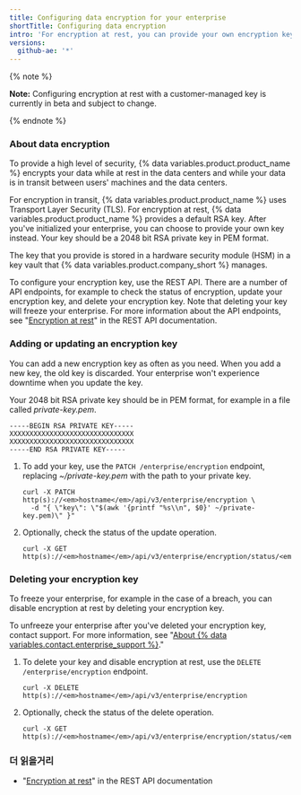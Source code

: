 ```yaml
---
title: Configuring data encryption for your enterprise
shortTitle: Configuring data encryption
intro: 'For encryption at rest, you can provide your own encryption key to encrypt your data under your encryption policies.'
versions:
  github-ae: '*'
---
```


{% note %}

**Note:** Configuring encryption at rest with a customer-managed key is currently in beta and subject to change.

{% endnote %}

### About data encryption

To provide a high level of security, {% data variables.product.product_name %} encrypts your data while at rest in the data centers and while your data is in transit between users' machines and the data centers.

For encryption in transit, {% data variables.product.product_name %} uses Transport Layer Security (TLS). For encryption at rest, {% data variables.product.product_name %} provides a default RSA key. After you've initialized your enterprise, you can choose to provide your own key instead. Your key should be a 2048 bit RSA private key in PEM format.

The key that you provide is stored in a hardware security module (HSM) in a key vault that {% data variables.product.company_short %} manages.

To configure your encryption key, use the REST API. There are a number of API endpoints, for example to check the status of encryption, update your encryption key, and delete your encryption key. Note that deleting your key will freeze your enterprise. For more information about the API endpoints, see "[Encryption at rest](/rest/reference/enterprise-admin#encryption-at-rest)" in the REST API documentation.

### Adding or updating an encryption key

You can add a new encryption key as often as you need. When you add a new key, the old key is discarded. Your enterprise won't experience downtime when you update the key.

Your 2048 bit RSA private key should be in PEM format, for example in a file called _private-key.pem_.

   ```
   -----BEGIN RSA PRIVATE KEY-----
   XXXXXXXXXXXXXXXXXXXXXXXXXXXXXXX
   XXXXXXXXXXXXXXXXXXXXXXXXXXXXXXX
   -----END RSA PRIVATE KEY-----
   ```

1. To add your key, use the `PATCH /enterprise/encryption` endpoint, replacing *~/private-key.pem* with the path to your private key.

   ```shell
   curl -X PATCH http(s)://<em>hostname</em>/api/v3/enterprise/encryption \
     -d "{ \"key\": \"$(awk '{printf "%s\\n", $0}' ~/private-key.pem)\" }"
   ```

2. Optionally, check the status of the update operation.

   ```shell
   curl -X GET http(s)://<em>hostname</em>/api/v3/enterprise/encryption/status/<em>request_id</em>
   ```

### Deleting your encryption key

To freeze your enterprise, for example in the case of a breach, you can disable encryption at rest by deleting your encryption key.

To unfreeze your enterprise after you've deleted your encryption key, contact support. For more information, see "[About {% data variables.contact.enterprise_support %}](/admin/enterprise-support/about-github-enterprise-support)."

1. To delete your key and disable encryption at rest, use the `DELETE /enterprise/encryption` endpoint.

   ```shell
   curl -X DELETE http(s)://<em>hostname</em>/api/v3/enterprise/encryption
   ```

2. Optionally, check the status of the delete operation.

   ```shell
   curl -X GET http(s)://<em>hostname</em>/api/v3/enterprise/encryption/status/<em>request_id</em>
   ```

### 더 읽을거리

- "[Encryption at rest](/rest/reference/enterprise-admin#encryption-at-rest)" in the REST API documentation 
